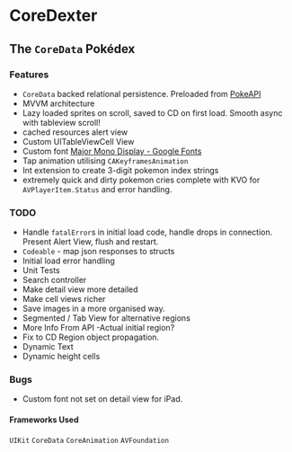 #  CoreDexter
## The `CoreData` Pokédex

### Features

* `CoreData` backed relational persistence. Preloaded from [PokeAPI](https://pokeapi.co)
* MVVM architecture
* Lazy loaded sprites on scroll, saved to CD on first load. Smooth async with tableview scroll!
* cached resources alert view
* Custom UITableViewCell View
* Custom font [Major Mono Display - Google Fonts](https://fonts.google.com/specimen/Major+Mono+Display)
* Tap animation utilising `CAKeyframesAnimation`
* Int extension to create 3-digit pokemon index strings
* extremely quick and dirty pokemon cries complete with KVO for `AVPlayerItem.Status` and error handling.

### TODO
* Handle `fatalError`s in initial load code, handle drops in connection. Present Alert View, flush and restart.
* `Codeable` - map json responses to structs
* Initial load error handling
* Unit Tests
* Search controller
* Make detail view more detailed
* Make cell views richer
* Save images in a more organised way.
* Segmented / Tab View for alternative regions
* More Info From API -Actual initial region?
* Fix to CD Region object propagation.
* Dynamic Text
* Dynamic height cells

### Bugs
* Custom font not set on detail view for iPad.

#### Frameworks Used
`UIKit` `CoreData` `CoreAnimation` `AVFoundation`
